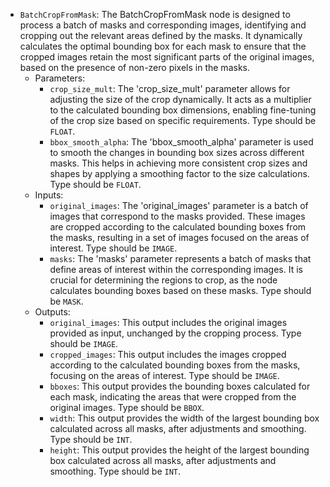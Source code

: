 - `BatchCropFromMask`: The BatchCropFromMask node is designed to process a batch of masks and corresponding images, identifying and cropping out the relevant areas defined by the masks. It dynamically calculates the optimal bounding box for each mask to ensure that the cropped images retain the most significant parts of the original images, based on the presence of non-zero pixels in the masks.
    - Parameters:
        - `crop_size_mult`: The 'crop_size_mult' parameter allows for adjusting the size of the crop dynamically. It acts as a multiplier to the calculated bounding box dimensions, enabling fine-tuning of the crop size based on specific requirements. Type should be `FLOAT`.
        - `bbox_smooth_alpha`: The 'bbox_smooth_alpha' parameter is used to smooth the changes in bounding box sizes across different masks. This helps in achieving more consistent crop sizes and shapes by applying a smoothing factor to the size calculations. Type should be `FLOAT`.
    - Inputs:
        - `original_images`: The 'original_images' parameter is a batch of images that correspond to the masks provided. These images are cropped according to the calculated bounding boxes from the masks, resulting in a set of images focused on the areas of interest. Type should be `IMAGE`.
        - `masks`: The 'masks' parameter represents a batch of masks that define areas of interest within the corresponding images. It is crucial for determining the regions to crop, as the node calculates bounding boxes based on these masks. Type should be `MASK`.
    - Outputs:
        - `original_images`: This output includes the original images provided as input, unchanged by the cropping process. Type should be `IMAGE`.
        - `cropped_images`: This output includes the images cropped according to the calculated bounding boxes from the masks, focusing on the areas of interest. Type should be `IMAGE`.
        - `bboxes`: This output provides the bounding boxes calculated for each mask, indicating the areas that were cropped from the original images. Type should be `BBOX`.
        - `width`: This output provides the width of the largest bounding box calculated across all masks, after adjustments and smoothing. Type should be `INT`.
        - `height`: This output provides the height of the largest bounding box calculated across all masks, after adjustments and smoothing. Type should be `INT`.
